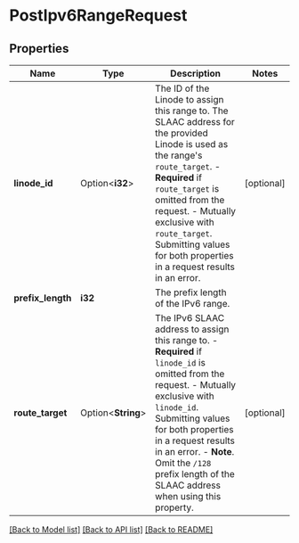 # PostIpv6RangeRequest

## Properties

Name | Type | Description | Notes
------------ | ------------- | ------------- | -------------
**linode_id** | Option<**i32**> | The ID of the Linode to assign this range to. The SLAAC address for the provided Linode is used as the range's `route_target`.  - __Required__ if `route_target` is omitted from the request.  - Mutually exclusive with `route_target`. Submitting values for both properties in a request results in an error. | [optional]
**prefix_length** | **i32** | The prefix length of the IPv6 range. | 
**route_target** | Option<**String**> | The IPv6 SLAAC address to assign this range to.  - __Required__ if `linode_id` is omitted from the request.  - Mutually exclusive with `linode_id`. Submitting values for both properties in a request results in an error.  - __Note__. Omit the `/128` prefix length of the SLAAC address when using this property. | [optional]

[[Back to Model list]](../README.md#documentation-for-models) [[Back to API list]](../README.md#documentation-for-api-endpoints) [[Back to README]](../README.md)


